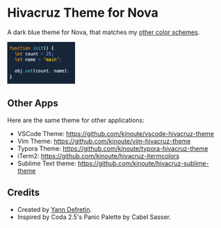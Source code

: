 # Hivacruz Theme for Nova

A dark blue theme for Nova, that matches my [other color schemes](#other-apps).

![](https://github.com/kinoute/hivacruz-nova-theme/raw/main/extension.png)

## Other Apps

Here are the same theme for other applications:

- VSCode Theme: https://github.com/kinoute/vscode-hivacruz-theme
- Vim Theme: https://github.com/kinoute/vim-hivacruz-theme
- Typora Theme: https://github.com/kinoute/typora-hivacruz-theme
- iTerm2: https://github.com/kinoute/hivacruz-itermcolors
- Sublime Text theme: https://github.com/kinoute/hivacruz-sublime-theme

## Credits

- Created by [Yann Defretin](https://github.com/kinoute).
- Inspired by Coda 2.5's Panic Palette by Cabel Sasser.